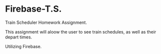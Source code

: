 # Firebase-T.S.
Train Scheduler Homework Assignment.

This assignment will aloow the user to see train schedules, as well as their depart times.

Utilizing Firebase.